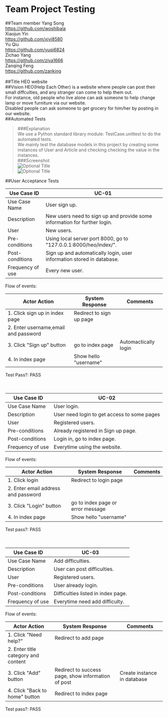 # Team Project Testing
##Team member
Yang Song          <br/><https://github.com/woshibala><br/>
Xiaojun Yin        <br/><https://github.com/xiyi8580><br/>
Yu Qiu             <br/><https://github.com/yuqi6824><br/>
Zichao Yang        <br/><https://github.com/ziya1666><br/>
Zanqing Feng       <br/><https://github.com/zanking><br/><br/>
##Title
HEO website
<br/>
##Vision
HEO(Help Each Other) is a website where people can post their small diffculties, and any stranger can come to help them out.<br/>
For instance, old people who live alone can ask someone to help change lamp or move furniture via our website.<br/>
Disabled people can ask someone to get grocery for him/her by posting in our website.<br/>
##Automated Tests
>###Explanation<br/>
We use a Python standard library module: TestCase.unittest to do the automated tests.<br/>
We mainly test the database models in this project by creating some instances of User and Article and checking checking the value in the instances.<br/>
>###Screenshot<br/>
![](https://raw.github.com/woshibala/team-project-for-csci3308/SY/test1.png "Optional Title")<br/>
![](https://raw.github.com/woshibala/team-project-for-csci3308/SY/test2.png "Optional Title")<br/>

##User Acceptance Tests

 Use Case ID |  UC-01
------------ | -------------
Use Case Name |  User sign up.
Description | New users need to sign up and provide some information for further login.
User | New users.
Pre-conditions | Using local server port 8000, go to "127.0.0.1:8000/heo/index/".
Post-conditions | Sign up and automatically login, user information stored in database.
Frequency of use | Every new user. 

Flow of events:<br/>

Actor Action | System Response | Comments
------------ | --------------- | ---------
1. Click sign up in index page| Redirect to sign up page|
2. Enter username,email and password|   |
3. Click "Sign up" button| go to index page | Automactically login
4. In index page | Show hello "username" |

Test Pass?: PASS <br/><br/><br/>


Use Case ID |  UC-02
------------ | -------------
Use Case Name |  User login.
Description | User need login to get access to some pages
User | Registered users.
Pre-conditions | Already registered in Sign up page.
Post-conditions | Login in, go to index page.
Frequency of use | Everytime using the website. 

Flow of events:<br/>

Actor Action | System Response | Comments
------------ | --------------- | ---------
1. Click login | Redirect to login page|
2. Enter email address and password|   |
3. Click "Login" button| go to index page or error message | 
4. In index page | Show hello "username" |

Test pass?: PASS <br/><br/><br/>

Use Case ID |  UC-03
------------ | -------------
Use Case Name |  Add difficulties.
Description | User can post difficulties.
User | Registered users.
Pre-conditions | User already login.
Post-conditions | Difficulties listed in index page.
Frequency of use | Everytime need add difficulty. 

Flow of events:<br/>

Actor Action | System Response | Comments
------------ | --------------- | ---------
1. Click "Need help?" | Redirect to add page|
2. Enter title category and content|   |
3. Click "Add" button| Redirect to success page, show information of post| Create instance in database
4. Click "Back to home" button | Redirect to index page  |

Test pass?: PASS <br/><br/><br/>










